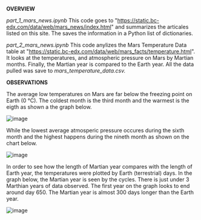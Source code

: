 **OVERVIEW**

_part_1_mars_news.ipynb_ 
This code goes to "https://static.bc-edx.com/data/web/mars_news/index.html" and summarizes the articales listed on this site.  The saves the information in a Python list of dictionaries.

_part_2_mars_news.ipynb_
This code anylizes the Mars Temperature Data table at "https://static.bc-edx.com/data/web/mars_facts/temperature.html".  It looks at the temperatures, and atmospheric pressure on Mars by Martian months.  Finally, the Martian year is compared to the Earth year.  All the data pulled was save to _mars_temperature_data.csv._



**OBSERVATIONS**

The average low temperatures on Mars are far below the freezing point on Earth (0 °C).  The coldest month is the third month and the warmest is the eigth as shown a the graph below.

![image](https://github.com/RPleasnick/data-collection-challenge/assets/146039635/1722992c-8bda-46b1-ba5f-6e003369e81c)

While the lowest average atmosperic pressure occures during the sixth month and the highest happens during the nineth month as shown on the chart below.

![image](https://github.com/RPleasnick/data-collection-challenge/assets/146039635/c77d1ab7-f9f4-45c6-aebc-4ad6c3e3652b)

In order to see how the length of Martian year compares with the length of Earth year, the temperatures were plotted by Earth (terrestrial) days.  In the graph below, the Martian year is seen by the cycles.  There is just under 3 Marthian years of data observed. The first year on the graph looks to end around day 650.  The Martian year is almost 300 days longer than the Earth year.

![image](https://github.com/RPleasnick/data-collection-challenge/assets/146039635/203810e7-05b6-424c-b1f7-11483b977d80)
